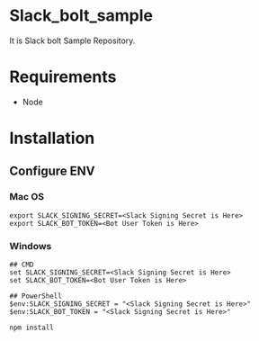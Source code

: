 # Slack_bolt_sample
It is Slack bolt Sample Repository.

# Requirements

- Node

# Installation

## Configure ENV

### Mac OS
```
export SLACK_SIGNING_SECRET=<Slack Signing Secret is Here>
export SLACK_BOT_TOKEN=<Bot User Token is Here>
```

### Windows
```
## CMD
set SLACK_SIGNING_SECRET=<Slack Signing Secret is Here>
set SLACK_BOT_TOKEN=<Bot User Token is Here>

## PowerShell
$env:SLACK_SIGNING_SECRET = "<Slack Signing Secret is Here>"
$env:SLACK_BOT_TOKEN = "<Slack Signing Secret is Here>"

```


```
npm install
```

